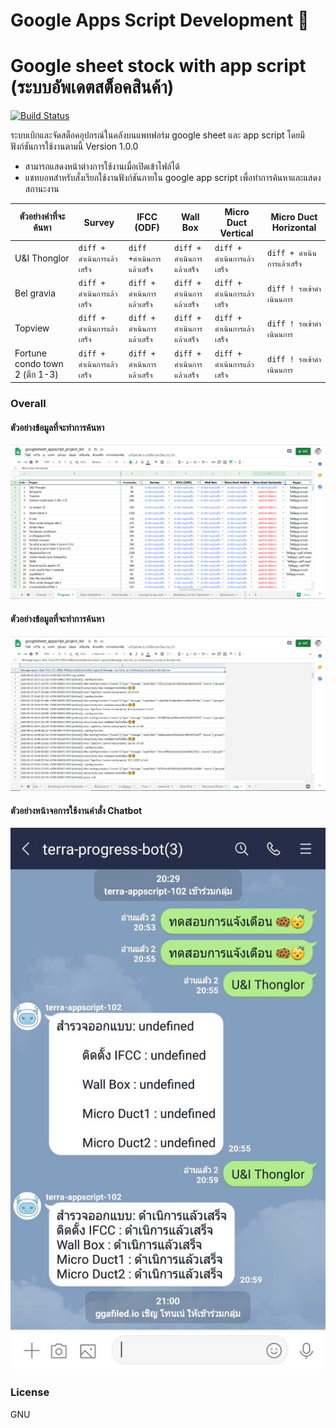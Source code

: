 # Google Apps Script Development 💯

# Google sheet stock with app script (ระบบอัพเดตสต็อคสินค้า)

[![Build Status](https://travis-ci.org/joemccann/dillinger.svg?branch=master)](https://travis-ci.org/joemccann/dillinger)

ระบบเบิกและจัดสต็อคอุปกรณ์ในคลังบนแพทฟอร์ม google sheet และ app script โดยมีฟังก์ชันการใช้งานตามนี้ Version 1.0.0

  - สามารถแสดงหน้าต่างการใช้งานเมื่อเปิดเข้าไฟล์ได้
  - แชทบอทสำหรับสั่งเรียกใช้งานฟังก์ชันภายใน google app script เพื่อทำการค้นหาและแสดงสถานะงาน

ตัวอย่างคำที่จะค้นหา | Survey	| IFCC (ODF) |	Wall Box	| Micro Duct Vertical	| Micro Duct Horizontal
------------ | ------------- | ------------- | ------------- | ------------- | -------------
U&I Thonglor |```diff + ดำเนินการแล้วเสร็จ ```| ```diff +ดำเนินการแล้วเสร็จ ```| ```diff + ดำเนินการแล้วเสร็จ ```| ```diff + ดำเนินการแล้วเสร็จ ```| ```diff + ดำเนินการแล้วเสร็จ ```
Bel gravia |```diff + ดำเนินการแล้วเสร็จ ```| ```diff + ดำเนินการแล้วเสร็จ ```| ```diff + ดำเนินการแล้วเสร็จ ```| ```diff + ดำเนินการแล้วเสร็จ ```| ```diff ! รอเข้าดำเนินนการ ```
Topview |```diff + ดำเนินการแล้วเสร็จ ```| ```diff + ดำเนินการแล้วเสร็จ ```| ```diff + ดำเนินการแล้วเสร็จ ```| ```diff + ดำเนินการแล้วเสร็จ ```| ```diff ! รอเข้าดำเนินนการ ```
Fortune condo town 2 (ตึก 1-3) |```diff + ดำเนินการแล้วเสร็จ ```| ```diff + ดำเนินการแล้วเสร็จ ```| ```diff + ดำเนินการแล้วเสร็จ ```| ```diff + ดำเนินการแล้วเสร็จ ```| ```diff ! รอเข้าดำเนินนการ ```


### Overall
#### ตัวอย่างข้อมูลที่จะทำการค้นหา
![Main Panel UI](https://github.com/ggafiled/googlesheet_appscript_project_list/blob/master/img/googlesheet_appscript_project_list_01.PNG)
#### ตัวอย่างข้อมูลที่จะทำการค้นหา
![Main Panel UI](https://github.com/ggafiled/googlesheet_appscript_project_list/blob/master/img/googlesheet_appscript_project_list_02.PNG)
#### ตัวอย่างหน้าจอการใช้งานคำสั่ง Chatbot 
![Terra Bot](https://github.com/ggafiled/googlesheet_appscript_project_list/blob/master/img/terra-project-bot01.jpg)

### License
GNU

